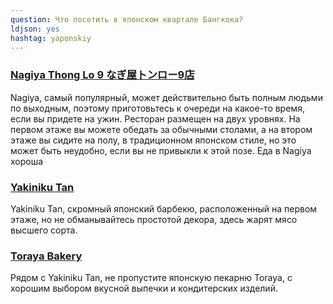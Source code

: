 ```yaml
---
question: Что посетить в японском квартале Бангкока?
ldjson: yes
hashtag: yaponskiy
---
```


### [Nagiya Thong Lo 9 なぎ屋トンロー9店](https://maps.app.goo.gl/PYpqE7i5LPH9Jfk6A)

Nagiya, самый популярный, может действительно быть полным людьми по выходным, поэтому приготовьтесь к очереди на какое-то время, если вы придете на ужин. Ресторан размещен на двух уровнях. На первом этаже вы можете обедать за обычными столами, а на втором этаже вы сидите на полу, в традиционном японском стиле, но это может быть неудобно, если вы не привыкли к этой позе. Еда в Nagiya хороша



### [Yakiniku Tan](https://maps.app.goo.gl/Ft3RG4vFpw9ywjYM9)

Yakiniku Tan, скромный японский барбекю, расположенный на первом этаже, но не обманывайтесь простотой декора, здесь жарят мясо высшего сорта.

### [Toraya Bakery](https://maps.app.goo.gl/nUGBS2P2TRwEMPHb7)

Рядом с Yakiniku Tan, не пропустите японскую пекарню Toraya, с хорошим выбором вкусной выпечки и кондитерских изделий.

